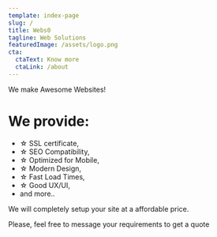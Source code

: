 ```yaml
---
template: index-page
slug: /
title: Webs0
tagline: Web Solutions
featuredImage: /assets/logo.png
cta:
  ctaText: Know more
  ctaLink: /about
---
```

<!--StartFragment-->

We make Awesome Websites!

<!--EndFragment-->

<!--StartFragment-->

# We provide:

* ☆ SSL certificate,
* ☆ SEO Compatibility,
* ☆ Optimized for Mobile,
* ☆ Modern Design,
* ☆ Fast Load Times,
* ☆ Good UX/UI,
* and more..



We will completely setup your site at a affordable price.



Please, feel free to message your requirements to get a quote



<!--EndFragment-->